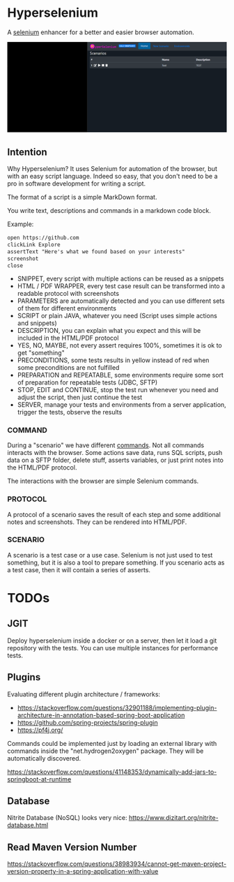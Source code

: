 # Hyperselenium
A [selenium](https://www.selenium.dev) enhancer for a better and easier browser automation.

![Hyperselenium play a script](docs/HyperSelenium.gif "Gif Animation")

## Intention
Why Hyperselenium? It uses Selenium for automation of the browser, but with an easy script language.
Indeed so easy, that you don't need to be a pro in software development for writing a script.

The format of a script is a simple MarkDown format.

You write text, descriptions and commands in a markdown code block.

Example:

    open https://github.com
    clickLink Explore
    assertText "Here's what we found based on your interests"
    screenshot
    close

- SNIPPET, every script with multiple actions can be reused as a snippets
- HTML / PDF WRAPPER, every test case result can be transformed into a readable protocol with screenshots
- PARAMETERS are automatically detected and you can use different sets of them for different environments
- SCRIPT or plain JAVA, whatever you need (Script uses simple actions and snippets)
- DESCRIPTION, you can explain what you expect and this will be included in the HTML/PDF protocol
- YES, NO, MAYBE, not every assert requires 100%, sometimes it is ok to get "something"
- PRECONDITIONS, some tests results in yellow instead of red when some preconditions are not fulfilled
- PREPARATION and REPEATABLE, some environments require some sort of preparation for repeatable tests (JDBC, SFTP)
- STOP, EDIT and CONTINUE, stop the test run whenever you need and adjust the script, then just continue the test
- SERVER, manage your tests and environments from a server application, trigger the tests, observe the results

### COMMAND
During a "scenario" we have different [commands](src/main/java/net/hydrogen2oxygen/hyperselenium/commands/).
Not all commands interacts with the browser.
Some actions save data, runs SQL scripts, push data on a SFTP folder, delete stuff, asserts variables,
or just print notes into the HTML/PDF protocol.

The interactions with the browser are simple Selenium commands.

### PROTOCOL
A protocol of a scenario saves the result of each step and some additional notes and screenshots. They can be rendered into HTML/PDF.

### SCENARIO
A scenario is a test case or a use case. Selenium is not just used to test something, but it is also a tool to prepare something. If you scenario acts as a test case, then it will contain a series of asserts.

# TODOs
## JGIT
Deploy hyperselenium inside a docker or on a server, then let it load a git repository with the tests. You can use multiple instances for performance tests.

## Plugins
Evaluating different plugin architecture / frameworks:

- https://stackoverflow.com/questions/32901188/implementing-plugin-architecture-in-annotation-based-spring-boot-application
- https://github.com/spring-projects/spring-plugin
- https://pf4j.org/

Commands could be implemented just by loading an external library with commands inside the "net.hydrogen2oxygen" package. They will be automatically discovered.

https://stackoverflow.com/questions/41148353/dynamically-add-jars-to-springboot-at-runtime

## Database
Nitrite Database (NoSQL) looks very nice: https://www.dizitart.org/nitrite-database.html

## Read Maven Version Number
https://stackoverflow.com/questions/38983934/cannot-get-maven-project-version-property-in-a-spring-application-with-value
